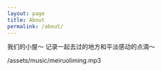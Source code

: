 ```yaml
---
layout: page
title: About
permalink: /about/
---
```


我们的小屋～ 记录一起去过的地方和平淡感动的点滴～ 

/assets/music/meiruoliming.mp3
 
